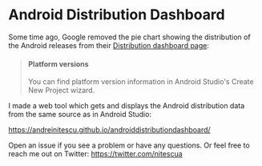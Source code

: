 # Android Distribution Dashboard

Some time ago, Google removed the pie chart showing the distribution of the Android releases from their [Distribution dashboard page](https://developer.android.com/about/dashboards):

> 
> #### <b>Platform versions</b>
> 
> You can find platform version information in Android Studio's Create New Project wizard.


I made a web tool which gets and displays the Android distribution data from the same source as in Android Studio:

https://andreinitescu.github.io/androiddistributiondashboard/


Open an issue if you see a problem or have any questions. Or feel free to reach me out on Twitter: https://twitter.com/nitescua